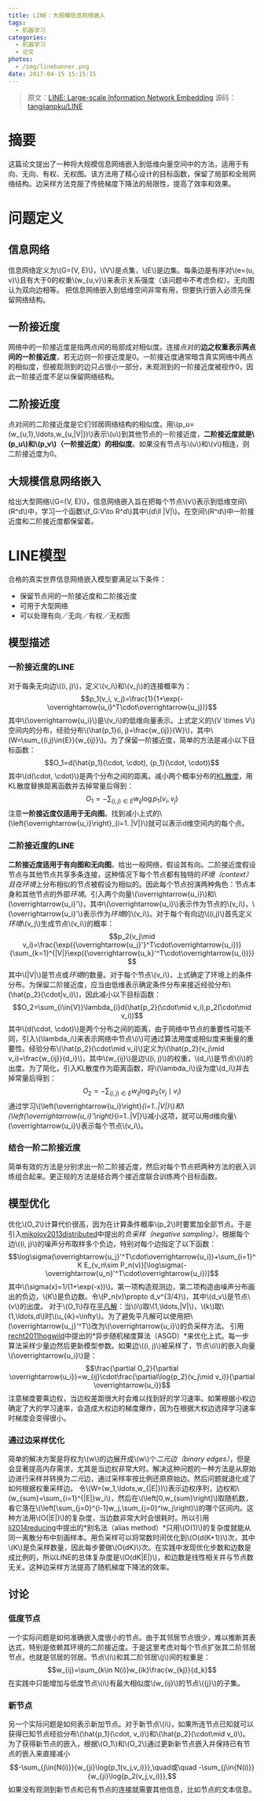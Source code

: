 ```yaml
---
title: LINE：大规模信息网络嵌入
tags:
  - 机器学习
categories:
  - 机器学习
  - 论文
photos:
  - /img/linebanner.png
date: 2017-04-15 15:15:15
---
```


> 原文：[LINE: Large-scale Information Network Embedding](https://arxiv.org/pdf/1503.03578.pdf)
> 源码：[tangjianpku/LINE](https://github.com/tangjianpku/LINE)

# 摘要
这篇论文提出了一种将大规模信息网络嵌入到低维向量空间中的方法，适用于有向、无向、有权、无权图。该方法用了精心设计的目标函数，保留了局部和全局网络结构。边采样方法克服了传统梯度下降法的局限性，提高了效率和效果。

# 问题定义

## 信息网络
信息网络定义为\\(G=(V, E)\\)，\\(V\\)是点集，\\(E\\)是边集。每条边是有序对\\(e=(u, v)\\)且有大于0的权重\\(w_{u,v}\\)来表示关系强度（该问题中不考虑负权）。无向图认为双向边相等。
把信息网络嵌入到低维空间非常有用，但要执行嵌入必须先保留网络结构。

## 一阶接近度
网络中的一阶接近度是指两点间的局部成对相似度。连接点对的**边之权重表示两点间的一阶接近度**，若无边则一阶接近度是0。一阶接近度通常暗含真实网络中两点的相似度，但被观测到的边只占很小一部分，未观测到的一阶接近度被视作0，因此一阶接近度不足以保留网络结构。

## 二阶接近度
点对间的二阶接近度是它们邻居网络结构的相似度。用\\(p_u=(w_{u,1},\ldots,w_{u,|V|})\\)表示\\(u\\)到其他节点的一阶接近度，**二阶接近度就是\\(p_u\\)和\\(p_v\\)（一阶接近度）的相似度**。如果没有节点与\\(u\\)和\\(v\\)相连，则二阶接近度为0。

## 大规模信息网络嵌入
给出大型网络\\(G=(V, E)\\)，信息网络嵌入旨在把每个节点\\(v\\)表示到低维空间\\(R^d\\)中，学习一个函数\\(f_G:V\to R^d\\)其中\\(d\ll |V|\\)。在空间\\(R^d\\)中一阶接近度和二阶接近度都保留着。

# LINE模型
合格的真实世界信息网络嵌入模型要满足以下条件：

+ 保留节点间的一阶接近度和二阶接近度
+ 可用于大型网络
+ 可以处理有向／无向／有权／无权图

## 模型描述
### 一阶接近度的LINE
对于每条无向边\\((i, j)\\)，定义\\(v_i\\)和\\(v_j\\)的连接概率为：
$$p_1(v_i, v_j)=\frac{1}{1+\exp(-\overrightarrow{u_i}^T\cdot\overrightarrow{u_j})}$$
其中\\(\overrightarrow{u_i}\\)是\\(v_i\\)的低维向量表示。上式定义的\\(V \times V\\)空间内的分布，经验分布\\(\hat{p_1}(i, j)=\frac{w_{ij}}{W}\\)，其中\\(W=\sum_{(i,j)\in{E}}{w_{ij}}\\)。为了保留一阶接近度，简单的方法是减小以下目标函数：
$$O_1=d(\hat{p_1}(\cdot, \cdot), {p_1}(\cdot, \cdot))$$
其中\\(d(\cdot, \cdot)\\)是两个分布之间的距离。减小两个概率分布的[KL散度](https://zh.wikipedia.org/zh-hans/%E7%9B%B8%E5%AF%B9%E7%86%B5)，用KL散度替换距离函数并去掉常量后得到：
$$O_1=-\sum_{(i,j)\in{E}}{w_{ij}\log{p_1(v_i,v_j)}}$$
注意**一阶接近度仅适用于无向图**。找到减小上式的\\(\left\{\overrightarrow{u_i}\right\}_{i=1..|V|}\\)就可以表示d维空间内的每个点。

### 二阶接近度的LINE
**二阶接近度适用于有向图和无向图**。给出一般网络，假设其有向。二阶接近度假设节点与其他节点共享多条连接，这种情况下每个节点都有独特的*环境（context）*且在*环境*上分布相似的节点被假设为相似的。因此每个节点扮演两种角色：节点本身和其他节点的外部*环境*。引入两个向量\\(\overrightarrow{u_i}\\)和\\(\overrightarrow{u_i}'\\)，其中\\(\overrightarrow{u_i}\\)表示作为节点的\\(v_i\\)，\\(\overrightarrow{u_i}'\\)表示作为*环境*的\\(v_i\\)。对于每个有向边\\((i,j)\\)首先定义*环境*\\(v_j\\)生成节点\\(v_i\\)的概率：
$$p_2(v_j\mid v_i)=\frac{\exp({\overrightarrow{u_j}'}^T\cdot\overrightarrow{u_i})}{\sum_{k=1}^{|V|}\exp({\overrightarrow{u_k}'^T\cdot\overrightarrow{u_i})}}$$
其中\\(|V|\\)是节点或*环境*的数量。对于每个节点\\(v_i\\)，上式确定了环境上的条件分布。为保留二阶接近度，应当由低维表示确定条件分布来接近经验分布\\(\hat{p_2}(\cdot|v_i)\\)，因此减小以下目标函数：
$$O_2=\sum_{i\in{V}}\lambda_{i}d(\hat{p_2}(\cdot\mid v_i),p_2(\cdot\mid v_i))$$
其中\\(d(\cdot, \cdot)\\)是两个分布之间的距离，由于网络中节点的重要性可能不同，引入\\(\lambda_i\\)来表示网络中节点\\(i\\)可通过算法用度或相似度来衡量的重要性。经验分布\\(\hat{p_2}(\cdot\mid v_i)\\)定义为\\(\hat{p_2}(v_j\mid v_i)=\frac{w_{ij}}{d_i}\\)，其中\\(w_{ij}\\)是边\\((i, j)\\)的权重，\\(d_i\\)是节点\\(i\\)的出度。为了简化，引入KL散度作为距离函数，将\\(\lambda_i\\)设为度\\(d_i\\)并去掉常量后得到：
$$O_2=-\sum_{(i,j)\in{E}}w_{ij}\log{p_2(v_j\mid v_i)}$$
通过学习\\(\left\{\overrightarrow{u_i}\right\}_{i=1..|V|}\\)和\\(\left\{\overrightarrow{u_i}'\right\}_{i=1..|V|}\\)减小这项，就可以用d维向量\\(\overrightarrow{u_i}\\)表示每个节点\\(v_i\\)。

### 结合一阶二阶接近度
简单有效的方法是分别求出一阶二阶接近度，然后对每个节点把两种方法的嵌入训练组合起来。更正规的方法是结合两个接近度联合训练两个目标函数。

## 模型优化
优化\\(O_2\\)计算代价很高，因为在计算条件概率\\(p_2\\)时要累加全部节点。于是引入[mikolov2013distributed](http://papers.nips.cc/paper/5021-distributed-representations-of-words-and-phrases-and-their-compositionality.pdf)中提出的*负采样（negative sampling）*，根据每个边\\((i, j)\\)的噪声分布取样多个负边，特别对每个边指定了以下函数：
$$\log\sigma(\overrightarrow{u_j}'^T\cdot\overrightarrow{u_i})+\sum_{i=1}^K E_{v_n\sim P_n(v)}[\log\sigma(-\overrightarrow{u_n}'^T\cdot\overrightarrow{u_i})]$$
其中\\(\sigma(x)=1/(1+\exp(-x))\\)。第一项构造观测边，第二项构造由噪声分布画出的负边，\\(K\\)是负边数。令\\(P_n(v)\propto d_v^{3/4}\\)，其中\\(d_v\\)是节点\\(v\\)的出度。
对于\\(O_1\\)存在[平凡解](https://zh.wikipedia.org/wiki/%E5%B9%B3%E5%87%A1_%28%E6%95%B8%E5%AD%B8%29#.E5.B9.B3.E5.87.A1.E8.A7.A3)：当\\(i\\)取\\(1,\ldots,|V|\\)，\\(k\\)取\\(1,\ldots,d\\)时\\(u_{ik}=\infty\\)。为了避免平凡解可以使用把\\(\overrightarrow{u_j}'^T\\)改为\\(\overrightarrow{u_i}\\)的负采样方法。
引用[recht2011hogwild](http://papers.nips.cc/paper/4390-hogwild-a-lock-free-approach-to-parallelizing-stochastic-gradient-descent.pdf)中提出的*异步随机梯度算法（ASGD）*来优化上式。每一步算法采样少量边然后更新模型参数。如果边\\((i, j)\\)被采样了，节点\\(i\\)的嵌入向量\\(\overrightarrow{u_i}\\)是：
$$\frac{\partial O_2}{\partial \overrightarrow{u_i}}=w_{ij}\cdot\frac{\partial\log{p_2}(v_j\mid v_i)}{\partial \overrightarrow{u_i}}$$
注意梯度要乘边权，当边权差距很大时会难以找到好的学习速率。如果根据小权边确定了大的学习速率，会造成大权边的梯度爆炸，因为在根据大权边选择学习速率时梯度会变得很小。

### 通过边采样优化
简单的解决方案是将权为\\(w\\)的边展开成\\(w\\)个*二元边（binary edges）*，但是会显著提高内存需求，尤其是当边权非常大时。解决这种问题的一种方法是从原始边进行采样并转换为*二元*边，通过采样率按比例还原原始边。然后问题就退化成了如何根据权重采样边。
令\\(W=(w_1,\ldots,w_{|E|})\\)表示边权序列，边权和\\(w_{sum}=\sum_{i=1}^{|E|}w_i\\)，然后在\\(\left[0,w_{sum}\right]\\)取随机数，看它落在\\(\left[\sum_{j=0}^{i-1}w_j,\sum_{j=0}^iw_j\right)\\)的哪个区间内。这种方法用\\(O(|E|)\\)的复杂度，当边数非常大时会很耗时。所以引用[li2014reducing](http://citeseerx.ist.psu.edu/viewdoc/download?doi=10.1.1.675.8158&rep=rep1&type=pdf)中提出的*别名法（alias method）*只用\\(O(1)\\)的复杂度就能从同一离散分布中刻画样本。用负采样可以将常数时间优化到\\(O(d(K+1))\\)次，其中\\(K\\)是负采样数量，因此每步要做\\(O(dK)\\)次。在实践中发现优化步数和边数是成比例的，所以LINE的总体复杂度是\\(O(dK|E|)\\)，和边数是线性相关并与节点数无关。这种边采样方法提高了随机梯度下降法的效率。

## 讨论
### 低度节点
一个实际问题是如何准确嵌入度很小的节点。由于其邻居节点很少，难以推断其表达式，特别是依赖其环境的二阶接近度。于是这里考虑对每个节点扩张其二阶邻居节点，也就是邻居的邻居。节点\\(i\\)和其二阶邻居\\(j\\)间的权重是：
$$w_{ij}=\sum_{k\in N(i)}w_{ik}\frac{w_{kj}}{d_k}$$
在实践中只能增加与低度节点\\(i\\)有最大相似度\\(w_{ij}\\)的节点\\(\{j\}\\)的子集。

### 新节点
另一个实际问题是如何表示新加节点。对于新节点\\(i\\)，如果所连节点已知就可以获得已知节点经验分布\\(\hat{p_1}(\cdot, v_i)\\)和\\(\hat{p_2}(\cdot\mid v_i)\\)。为了获得新节点的嵌入，根据\\(O_1\\)和\\(O_2\\)通过更新新节点嵌入并保持已有节点的嵌入来直接减小
$$-\sum_{j\in{N(i)}}{w_{ji}\log{p_1(v_j,v_i)}},\quad或\quad -\sum_{j\in{N(i)}}{w_{ji}\log{p_2(v_j,v_i)}},$$
如果没有观测到新节点和已有节点的连接就需要其他信息，比如节点的文本信息。
